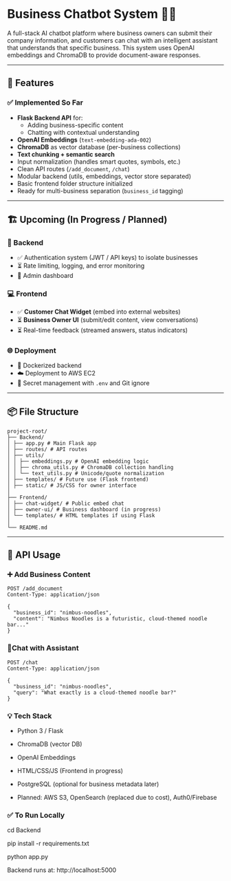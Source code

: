 # Business Chatbot System 🧠💬

A full-stack AI chatbot platform where business owners can submit their company information, and customers can chat with an intelligent assistant that understands that specific business. This system uses OpenAI embeddings and ChromaDB to provide document-aware responses.

---

## 🚀 Features

### ✅ Implemented So Far
- **Flask Backend API** for:
  - Adding business-specific content
  - Chatting with contextual understanding
- **OpenAI Embeddings** (`text-embedding-ada-002`)
- **ChromaDB** as vector database (per-business collections)
- **Text chunking + semantic search**
- Input normalization (handles smart quotes, symbols, etc.)
- Clean API routes (`/add_document`, `/chat`)
- Modular backend (utils, embeddings, vector store separated)
- Basic frontend folder structure initialized
- Ready for multi-business separation (`business_id` tagging)

---

## 🏗️ Upcoming (In Progress / Planned)

### 🔧 Backend
- ✅ Authentication system (JWT / API keys) to isolate businesses
- ⏳ Rate limiting, logging, and error monitoring
- 🔐 Admin dashboard

### 💻 Frontend
- ✅ **Customer Chat Widget** (embed into external websites)
- ⏳ **Business Owner UI** (submit/edit content, view conversations)
- ⏳ Real-time feedback (streamed answers, status indicators)

### 🌐 Deployment
- 🔄 Dockerized backend
- ☁️ Deployment to AWS EC2
- 🔐 Secret management with `.env` and Git ignore

---

## 📦 File Structure
```
project-root/
├── Backend/
│ ├── app.py # Main Flask app
│ ├── routes/ # API routes
│ ├── utils/
│ │ ├── embeddings.py # OpenAI embedding logic
│ │ ├── chroma_utils.py # ChromaDB collection handling
│ │ └── text_utils.py # Unicode/quote normalization
│ ├── templates/ # Future use (Flask frontend)
│ ├── static/ # JS/CSS for owner interface
│
├── Frontend/
│ ├── chat-widget/ # Public embed chat
│ ├── owner-ui/ # Business dashboard (in progress)
│ └── templates/ # HTML templates if using Flask
│
└── README.md
```
---

## 🧪 API Usage

### ➕ Add Business Content

``` http
POST /add_document
Content-Type: application/json

{
  "business_id": "nimbus-noodles",
  "content": "Nimbus Noodles is a futuristic, cloud-themed noodle bar..."
}
```

### 💬Chat with Assistant

``` http
POST /chat
Content-Type: application/json

{
  "business_id": "nimbus-noodles",
  "query": "What exactly is a cloud-themed noodle bar?"
}

```
### 💡 Tech Stack

- Python 3 / Flask

- ChromaDB (vector DB)

- OpenAI Embeddings

- HTML/CSS/JS (Frontend in progress)

- PostgreSQL (optional for business metadata later)

- Planned: AWS S3, OpenSearch (replaced due to cost), Auth0/Firebase

### ✅ To Run Locally
cd Backend

pip install -r requirements.txt

python app.py

Backend runs at: http://localhost:5000
